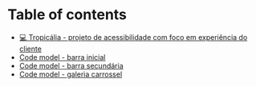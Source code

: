 # Table of contents

* [💻 Tropicália - projeto de acessibilidade com foco em experiência do cliente](README.md)
* [Code model - barra inicial](code-model-barra-inicial.md)
* [Code model - barra secundária](code-model-barra-secundaria.md)
* [Code model - galeria carrossel](code-model-galeria-carrossel.md)
